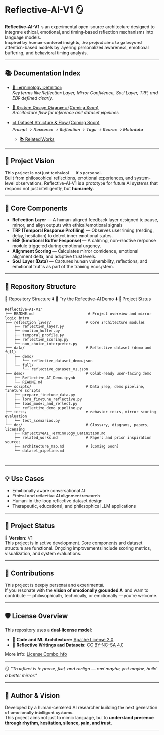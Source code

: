 
# Reflective-AI-V1 🪞

**Reflective-AI-V1** is an experimental open-source architecture designed to integrate ethical, emotional, and timing-based reflection mechanisms into language models.  
Inspired by human-centered insights, the project aims to go beyond attention-based models by layering personalized awareness, emotional buffering, and behavioral timing analysis.

---

## 📚 Documentation Index

- [🧾 Terminology Definition](docs/ReflectiveAI_Terminology_Definition.md)  
  *Key terms like Reflection Layer, Mirror Confidence, Soul Layer, TRP, and EBR defined clearly.*

- [🧠 System Design Diagrams (Coming Soon)](docs/architecture_map.md)  
  *Architecture flow for inference and dataset pipelines*

- [📊 Dataset Structure & Flow (Coming Soon)](docs/dataset_pipeline.md)  
  *Prompt → Response → Reflection → Tags → Scores → Metadata*

  - [📚 Related Works](doc/related_works.md)


---

## 🌱 Project Vision

This project is not just technical — it's personal.  
Built from philosophical reflections, emotional experiences, and system-level observations, Reflective-AI-V1 is a prototype for future AI systems that respond not just intelligently, but **humanely**.

---

## 🧠 Core Components

- **Reflection Layer** — A human-aligned feedback layer designed to pause, mirror, and align outputs with ethical/emotional signals.
- **TRP (Temporal Response Profiling)** — Observes user timing (reading, delay, hesitation) to detect inner emotional states.
- **EBR (Emotional Buffer Response)** — A calming, non-reactive response module triggered during emotional urgency.
- **Alignment Scoring** — Calculates mirror confidence, emotional alignment delta, and adaptive trust levels.
- **Soul Layer (Data)** — Captures human vulnerability, reflections, and emotional truths as part of the training ecosystem.

---

## 📁 Repository Structure

📁 Repository Structure
⬇️
🧪 Try the Reflective-AI Demo
⬇️
🚧 Project Status


```
Reflective-AI-V1/
├── README.md                         # Project overview and mirror logic intro
├── reflection_layer/                # Core architecture modules
│   ├── reflection_layer.py
│   ├── emotion_buffer.py
│   ├── temporal_profile.py
│   ├── reflection_scoring.py
│   └── non_choice_interpreter.py
├── data/                            # Reflective dataset (demo and full)
│   ├── demo/
│   │   └── reflective_dataset_demo.json
│   └── full/
│       └── reflective_dataset_v1.json
├── demo/                            # Colab-ready user-facing demo
│   ├── Reflective_AI_Demo.ipynb
│   └── README.md
├── scripts/                         # Data prep, demo pipeline, finetune scripts
│   ├── prepare_finetune_data.py
│   ├── lora_finetune_reflective.py
│   ├── load_model_and_reflect.py
│   └── reflective_demo_pipeline.py
├── tests/                           # Behavior tests, mirror scoring evaluation
│   └── test_scenarios.py
└── doc/                             # Glossary, diagrams, papers, licensing
    ├── ReflectiveAI_Terminology_Definition.md
    ├── related_works.md             # Papers and prior inspiration sources
    ├── architecture_map.md          # [Coming Soon]
    └── dataset_pipeline.md

  
```

---

## 💡 Use Cases

- Emotionally aware conversational AI  
- Ethical and reflective AI alignment research  
- Human-in-the-loop reflective dataset design  
- Therapeutic, educational, and philosophical LLM applications  

---

## 🚧 Project Status

🧪 **Version:** V1  
This project is in active development. Core components and dataset structure are functional. Ongoing improvements include scoring metrics, visualization, and system evaluations.

---

## 🤝 Contributions

This project is deeply personal and experimental.  
If you resonate with the **vision of emotionally grounded AI** and want to contribute — philosophically, technically, or emotionally — you're welcome.

---

## 🛡 License Overview

This repository uses a **dual-license model**:

- 🧠 **Code and ML Architecture:** [Apache License 2.0](LICENSE.md)  
- 🧘 **Reflective Writings and Datasets:** [CC BY-NC-SA 4.0](docs/CC-BY-NC-SA-4.0.md)

More info: [License Combo Info](/docs/license_combo_info.md)

---

🪞 *"To reflect is to pause, feel, and realign — and maybe, just maybe, build a better mirror."*

---

## 👤 Author & Vision

Developed by a human-centered AI researcher building the next generation of emotionally intelligent systems.  
This project aims not just to mimic language, but to **understand presence through rhythm, hesitation, silence, pain, and trust.**

---
